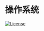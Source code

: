 # 操作系统

[![License](https://img.shields.io/badge/license-Apache%202-4EB1BA.svg)](https://www.apache.org/licenses/LICENSE-2.0.html)



